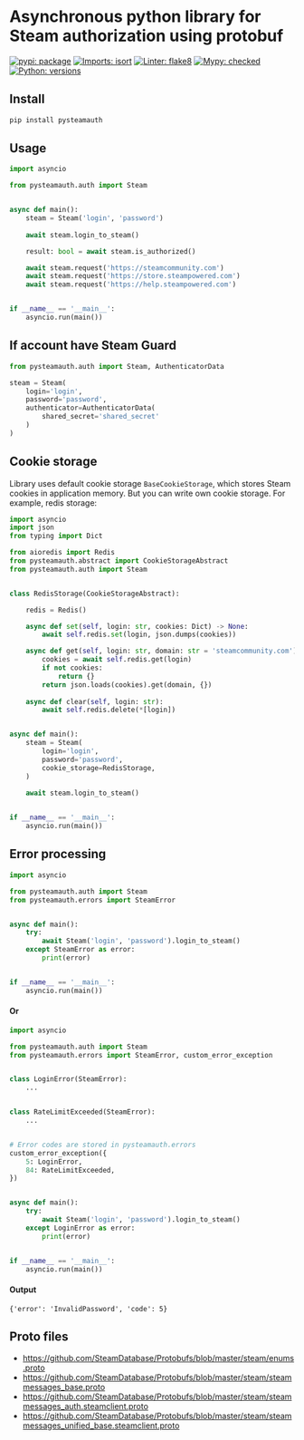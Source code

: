 # Asynchronous python library for Steam authorization using protobuf

[![pypi: package](https://img.shields.io/badge/pypi-0.0.1-blue)](https://pypi.org/project/pysteamauth/)
[![Imports: isort](https://img.shields.io/badge/imports-isort-success)](https://pycqa.github.io/isort/)
[![Linter: flake8](https://img.shields.io/badge/linter-flake8-success)](https://github.com/PyCQA/flake8)
[![Mypy: checked](https://img.shields.io/badge/mypy-checked-success)](https://github.com/python/mypy)
[![Python: versions](
https://img.shields.io/badge/python-3.7%20%7C%203.8%20%7C%203.9%20%7C%203.10-blue)]()


## Install

```bash
pip install pysteamauth
```


## Usage

```python
import asyncio

from pysteamauth.auth import Steam


async def main():
    steam = Steam('login', 'password')
    
    await steam.login_to_steam()

    result: bool = await steam.is_authorized()

    await steam.request('https://steamcommunity.com')
    await steam.request('https://store.steampowered.com')
    await steam.request('https://help.steampowered.com')


if __name__ == '__main__':
    asyncio.run(main())
```

## If account have Steam Guard

```python
from pysteamauth.auth import Steam, AuthenticatorData

steam = Steam(
    login='login',
    password='password',
    authenticator=AuthenticatorData(
        shared_secret='shared_secret'
    )
)
```

## Cookie storage

Library uses default cookie storage `BaseCookieStorage`, which stores Steam cookies in application memory.
But you can write own cookie storage. For example, redis storage:

```python
import asyncio
import json
from typing import Dict

from aioredis import Redis
from pysteamauth.abstract import CookieStorageAbstract
from pysteamauth.auth import Steam


class RedisStorage(CookieStorageAbstract):

    redis = Redis()

    async def set(self, login: str, cookies: Dict) -> None:
        await self.redis.set(login, json.dumps(cookies))

    async def get(self, login: str, domain: str = 'steamcommunity.com') -> Dict:
        cookies = await self.redis.get(login)
        if not cookies:
            return {}
        return json.loads(cookies).get(domain, {})
    
    async def clear(self, login: str):
        await self.redis.delete(*[login])


async def main():
    steam = Steam(
        login='login',
        password='password',
        cookie_storage=RedisStorage,
    )
    
    await steam.login_to_steam()


if __name__ == '__main__':
    asyncio.run(main())

```

## Error processing

```python
import asyncio

from pysteamauth.auth import Steam
from pysteamauth.errors import SteamError


async def main():
    try:
        await Steam('login', 'password').login_to_steam()
    except SteamError as error:
        print(error)


if __name__ == '__main__':
    asyncio.run(main())
```

#### Or

```python
import asyncio

from pysteamauth.auth import Steam
from pysteamauth.errors import SteamError, custom_error_exception


class LoginError(SteamError):
    ...


class RateLimitExceeded(SteamError):
    ...


# Error codes are stored in pysteamauth.errors
custom_error_exception({
    5: LoginError,
    84: RateLimitExceeded,
})


async def main():
    try:
        await Steam('login', 'password').login_to_steam()
    except LoginError as error:
        print(error)


if __name__ == '__main__':
    asyncio.run(main())
```

#### Output
`{'error': 'InvalidPassword', 'code': 5}`

## Proto files

- https://github.com/SteamDatabase/Protobufs/blob/master/steam/enums.proto
- https://github.com/SteamDatabase/Protobufs/blob/master/steam/steammessages_base.proto
- https://github.com/SteamDatabase/Protobufs/blob/master/steam/steammessages_auth.steamclient.proto
- https://github.com/SteamDatabase/Protobufs/blob/master/steam/steammessages_unified_base.steamclient.proto
